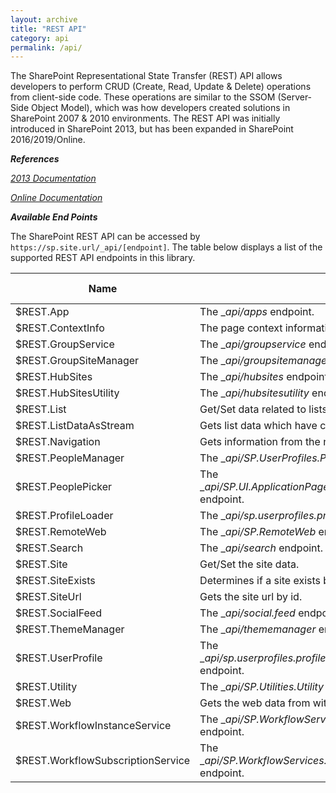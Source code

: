 ```yaml
---
layout: archive
title: "REST API"
category: api
permalink: /api/
---
```

The SharePoint Representational State Transfer (REST) API allows developers to perform CRUD (Create, Read, Update & Delete) operations from client-side code. These operations are similar to the SSOM (Server-Side Object Model), which was how developers created solutions in SharePoint 2007 & 2010 environments. The REST API was initially introduced in SharePoint 2013, but has been expanded in SharePoint 2016/2019/Online.

**_References_**

_[2013 Documentation](https://msdn.microsoft.com/en-us/library/office/jj860569.aspx)_

_[Online Documentation](https://docs.microsoft.com/en-us/sharepoint/dev/sp-add-ins/get-to-know-the-sharepoint-rest-service)_

**_Available End Points_**

The SharePoint REST API can be accessed by ```https://sp.site.url/_api/[endpoint]```. The table below displays a list of the supported REST API endpoints in this library.

| Name | Description | Library Reference |
| --- | --- | --- |
| $REST.App | The __api/apps_ endpoint. | [Documentation](/docs/sprest/modules/__types_lib_apps_d_.html) |
| $REST.ContextInfo | The page context information. | [Documentation](/docs/sprest/modules/__types_lib_contextinfo_d_.html) |
| $REST.GroupService | The __api/groupservice_ endpoint. | [Documentation](/docs/sprest/modules/__types_lib_groupservice_d_.html) |
| $REST.GroupSiteManager | The __api/groupsitemanager_ endpoint. | [Documentation](/docs/sprest/modules/__types_lib_groupsitemanager_d_.html) |
| $REST.HubSites | The __api/hubsites_ endpoint. | [Documentation](/docs/sprest/modules/__types_lib_hubsites_d_.html) |
| $REST.HubSitesUtility | The __api/hubsitesutility_ endpoint. | [Documentation](/docs/sprest/modules/__types_lib_hubsitesutility_d_.html) |
| $REST.List | Get/Set data related to lists. | [Documentation](/docs/sprest/modules/__types_lib_list_d_.html) |
| $REST.ListDataAsStream | Gets list data which have complex fields. | [Documentation](/docs/sprest/interfaces/__types_lib_list_d_.ilistdatastream.html) |
| $REST.Navigation | Gets information from the navigation nodes. | [Documentation](/docs/sprest/modules/__types_lib_navigation_d_.html) |
| $REST.PeopleManager | The __api/SP.UserProfiles.PeopleManager_ endpoint. | [Documentation](/docs/sprest/modules/__types_lib_peoplemanager_d_.html) |
| $REST.PeoplePicker | The __api/SP.UI.ApplicationPages.ClientPeoplePickerWebServiceInterface_ endpoint. | [Documentation](/docs/sprest/modules/__types_lib_peoplepicker_d_.html) |
| $REST.ProfileLoader | The __api/sp.userprofiles.profileloader.getprofileloader_ endpoint. | [Documentation](/docs/sprest/modules/__types_lib_profileloader_d_.html) |
| $REST.RemoteWeb | The __api/SP.RemoteWeb_ endpoint. | [Documentation](/docs/sprest/interfaces/__types_lib_web_d_.iweb.html#getremoteweb) |
| $REST.Search | The __api/search_ endpoint. | [Documentation](/docs/sprest/modules/__types_lib_search_d_.html) |
| $REST.Site | Get/Set the site data. | [Documentation](/docs/sprest/modules/__types_lib_site_d_.html) |
| $REST.SiteExists | Determines if a site exists by url. | [Documentation](/docs/sprest/interfaces/__types_lib_site_d_.isite.html#exists) |
| $REST.SiteUrl | Gets the site url by id. | [Documentation](/docs/sprest/interfaces/__types_lib_site_d_.isite.html#geturlbyid) |
| $REST.SocialFeed | The __api/social.feed_ endpoint. | [Documentation](/docs/sprest/modules/__types_lib_socialfeed_d_.html) |
| $REST.ThemeManager | The __api/thememanager_ endpoint. | [Documentation](/docs/sprest/modules/__types_lib_thememanager_d_.html) |
| $REST.UserProfile | The __api/sp.userprofiles.profileloader.getprofileloader/getUserProfile_ endpoint. | [Documentation](/docs/sprest/modules/__types_lib_userprofile_d_.html) |
| $REST.Utility | The __api/SP.Utilities.Utility_ endpoint. | [Documentation](/docs/sprest/modules/__types_lib_utility_d_.html) |
| $REST.Web | Gets the web data from within the web application. | [Documentation](/docs/sprest/modules/__types_lib_web_d_.html) |
| $REST.WorkflowInstanceService | The __api/SP.WorkflowServices.WorkflowInstanceService.Current_ endpoint. | [Documentation](/docs/sprest/modules/__types_lib_wfinstanceservice_d_.html) |
| $REST.WorkflowSubscriptionService | The __api/SP.WorkflowServices.WorkflowSubscriptionService.Current_ endpoint. | [Documentation](/docs/sprest/modules/__types_lib_wfsubscriptionservice_d_.html) |